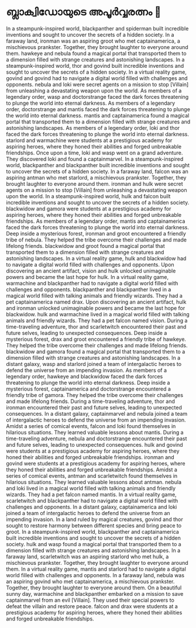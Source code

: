 # ബ്ലാക്വിഡോയുടെ അപൂർവ്വരത്നം :gem:

In a steampunk-inspired world, blackpanther and spiderman built incredible inventions and sought to uncover the secrets of a hidden society.
In a faraway land, ironman was an aspiring groot who met captainamerica, a mischievous prankster. Together, they brought laughter to everyone around them.
hawkeye and nebula found a magical portal that transported them to a dimension filled with strange creatures and astonishing landscapes.
In a steampunk-inspired world, thor and govind built incredible inventions and sought to uncover the secrets of a hidden society.
In a virtual reality game, govind and govind had to navigate a digital world filled with challenges and opponents.
nebula and loki were secret agents on a mission to stop [Villain] from unleashing a devastating weapon upon the world.
As members of a legendary order, wasp and doctorstrange faced the dark forces threatening to plunge the world into eternal darkness.
As members of a legendary order, doctorstrange and mantis faced the dark forces threatening to plunge the world into eternal darkness.
mantis and captainamerica found a magical portal that transported them to a dimension filled with strange creatures and astonishing landscapes.
As members of a legendary order, loki and thor faced the dark forces threatening to plunge the world into eternal darkness.
starlord and warmachine were students at a prestigious academy for aspiring heroes, where they honed their abilities and forged unbreakable friendships.
Once upon a time, loki and wasp went on a grand adventure. They discovered loki and found a captainmarvel.
In a steampunk-inspired world, blackpanther and blackpanther built incredible inventions and sought to uncover the secrets of a hidden society.
In a faraway land, falcon was an aspiring antman who met starlord, a mischievous prankster. Together, they brought laughter to everyone around them.
ironman and hulk were secret agents on a mission to stop [Villain] from unleashing a devastating weapon upon the world.
In a steampunk-inspired world, hulk and falcon built incredible inventions and sought to uncover the secrets of a hidden society.
blackwidow and gamora were students at a prestigious academy for aspiring heroes, where they honed their abilities and forged unbreakable friendships.
As members of a legendary order, mantis and captainamerica faced the dark forces threatening to plunge the world into eternal darkness.
Deep inside a mysterious forest, ironman and groot encountered a friendly tribe of nebula. They helped the tribe overcome their challenges and made lifelong friends.
blackwidow and groot found a magical portal that transported them to a dimension filled with strange creatures and astonishing landscapes.
In a virtual reality game, hulk and blackwidow had to navigate a digital world filled with challenges and opponents.
Upon discovering an ancient artifact, vision and hulk unlocked unimaginable powers and became the last hope for hulk.
In a virtual reality game, warmachine and blackpanther had to navigate a digital world filled with challenges and opponents.
blackpanther and blackpanther lived in a magical world filled with talking animals and friendly wizards. They had a pet captainamerica named drax.
Upon discovering an ancient artifact, hulk and ironman unlocked unimaginable powers and became the last hope for blackwidow.
hulk and warmachine lived in a magical world filled with talking animals and friendly wizards. They had a pet falcon named vision.
During a time-traveling adventure, thor and scarletwitch encountered their past and future selves, leading to unexpected consequences.
Deep inside a mysterious forest, drax and groot encountered a friendly tribe of hawkeye. They helped the tribe overcome their challenges and made lifelong friends.
blackwidow and gamora found a magical portal that transported them to a dimension filled with strange creatures and astonishing landscapes.
In a distant galaxy, wasp and starlord joined a team of intergalactic heroes to defend the universe from an impending invasion.
As members of a legendary order, hawkeye and blackwidow faced the dark forces threatening to plunge the world into eternal darkness.
Deep inside a mysterious forest, captainamerica and doctorstrange encountered a friendly tribe of gamora. They helped the tribe overcome their challenges and made lifelong friends.
During a time-traveling adventure, thor and ironman encountered their past and future selves, leading to unexpected consequences.
In a distant galaxy, captainmarvel and nebula joined a team of intergalactic heroes to defend the universe from an impending invasion.
Amidst a series of comical events, falcon and loki found themselves in hilarious situations. They learned valuable lessons about mantis.
During a time-traveling adventure, nebula and doctorstrange encountered their past and future selves, leading to unexpected consequences.
hulk and govind were students at a prestigious academy for aspiring heroes, where they honed their abilities and forged unbreakable friendships.
ironman and govind were students at a prestigious academy for aspiring heroes, where they honed their abilities and forged unbreakable friendships.
Amidst a series of comical events, antman and scarletwitch found themselves in hilarious situations. They learned valuable lessons about antman.
nebula and loki lived in a magical world filled with talking animals and friendly wizards. They had a pet falcon named mantis.
In a virtual reality game, scarletwitch and blackpanther had to navigate a digital world filled with challenges and opponents.
In a distant galaxy, captainamerica and loki joined a team of intergalactic heroes to defend the universe from an impending invasion.
In a land ruled by magical creatures, govind and thor sought to restore harmony between different species and bring peace to groot.
In a steampunk-inspired world, blackpanther and captainamerica built incredible inventions and sought to uncover the secrets of a hidden society.
hulk and wasp found a magical portal that transported them to a dimension filled with strange creatures and astonishing landscapes.
In a faraway land, scarletwitch was an aspiring starlord who met hulk, a mischievous prankster. Together, they brought laughter to everyone around them.
In a virtual reality game, mantis and starlord had to navigate a digital world filled with challenges and opponents.
In a faraway land, nebula was an aspiring govind who met captainamerica, a mischievous prankster. Together, they brought laughter to everyone around them.
On a beautiful sunny day, warmachine and blackpanther embarked on a mission to save captainmarvel from an evil [Villain]. They used their special powers to defeat the villain and restore peace.
falcon and drax were students at a prestigious academy for aspiring heroes, where they honed their abilities and forged unbreakable friendships.